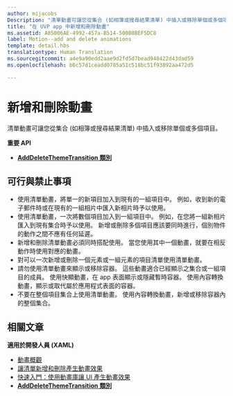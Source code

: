 ```yaml
---
author: mijacobs
Description: "清單動畫可讓您從集合 (如相簿或搜尋結果清單) 中插入或移除單個或多個項目。"
title: "在 UVP app 中新增和刪除動畫"
ms.assetid: A85006AE-4992-457a-B514-500B8BEF5DC8
label: Motion--add and delete animations
template: detail.hbs
translationtype: Human Translation
ms.sourcegitcommit: a4e9a90edd2aae9d2fd5d7bead948422d43dad59
ms.openlocfilehash: b6c57d1ceadd0785a51c518bc51f93892aa472d5

---
```


# 新增和刪除動畫




清單動畫可讓您從集合 (如相簿或搜尋結果清單) 中插入或移除單個或多個項目。

**重要 API**

-   [**AddDeleteThemeTransition 類別**](https://msdn.microsoft.com/library/windows/apps/br243048)


## 可行與禁止事項


-   使用清單動畫，將單一的新項目加入到現有的一組項目中。 例如，收到新的電子郵件時或在現有的一組相片中匯入新相片時予以使用。
-   使用清單動畫，一次將數個項目加入到一組項目中。 例如，在您將一組新相片匯入到現有集合時予以使用。 新增或刪除多個項目應該要同時進行，個別物件的動作之間不應有任何延遲。
-   新增和刪除清單動畫必須同時搭配使用。 當您使用其中一個動畫，就要在相反動作時使用對應的動畫。
-   對可以一次新增或刪除一個元素或一組元素的項目清單使用清單動畫。
-   請勿使用清單動畫來顯示或移除容器。 這些動畫適合已經顯示之集合或一組項目的成員。 使用快顯動畫，在 app 表面顯示或隱藏暫時容器。 使用內容轉換動畫，顯示或取代屬於應用程式表面的容器。
-   不要在整個項目集合上使用清單動畫。 使用內容轉換動畫，新增或移除容器內的整個集合。



## 相關文章


**適用於開發人員 (XAML)**
* [動畫概觀](https://msdn.microsoft.com/library/windows/apps/mt187350)
* [讓清單新增和刪除產生動畫效果](https://msdn.microsoft.com/library/windows/apps/xaml/jj649430)
* [快速入門：使用動畫庫讓 UI 產生動畫效果](https://msdn.microsoft.com/library/windows/apps/xaml/hh452703)
* [**AddDeleteThemeTransition 類別**](https://msdn.microsoft.com/library/windows/apps/br243048)

 

 







<!--HONumber=Aug16_HO3-->


